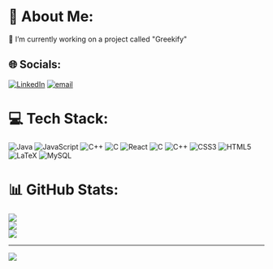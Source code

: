 # 💫 About Me:
🔭 I’m currently working on a project called "Greekify"


## 🌐 Socials:
[![LinkedIn](https://img.shields.io/badge/LinkedIn-%230077B5.svg?logo=linkedin&logoColor=white)](https://linkedin.com/in/SuneethJoseph) [![email](https://img.shields.io/badge/Email-D14836?logo=gmail&logoColor=white)](mailto:josephlovescoding@gmail.com) 

# 💻 Tech Stack:
![Java](https://img.shields.io/badge/java-%23ED8B00.svg?style=for-the-badge&logo=openjdk&logoColor=white) ![JavaScript](https://img.shields.io/badge/javascript-%23323330.svg?style=for-the-badge&logo=javascript&logoColor=%23F7DF1E) ![C++](https://img.shields.io/badge/c++-%2300599C.svg?style=for-the-badge&logo=c%2B%2B&logoColor=white) ![C](https://img.shields.io/badge/c-%2300599C.svg?style=for-the-badge&logo=c&logoColor=white) ![React](https://img.shields.io/badge/react-%2320232a.svg?style=for-the-badge&logo=react&logoColor=%2361DAFB) ![C](https://img.shields.io/badge/c-%2300599C.svg?style=for-the-badge&logo=c&logoColor=white) ![C++](https://img.shields.io/badge/c++-%2300599C.svg?style=for-the-badge&logo=c%2B%2B&logoColor=white) ![CSS3](https://img.shields.io/badge/css3-%231572B6.svg?style=for-the-badge&logo=css3&logoColor=white) ![HTML5](https://img.shields.io/badge/html5-%23E34F26.svg?style=for-the-badge&logo=html5&logoColor=white) ![LaTeX](https://img.shields.io/badge/latex-%23008080.svg?style=for-the-badge&logo=latex&logoColor=white) ![MySQL](https://img.shields.io/badge/mysql-4479A1.svg?style=for-the-badge&logo=mysql&logoColor=white)
# 📊 GitHub Stats:
![](https://github-readme-stats.vercel.app/api?username=SuneethJoseph&theme=nord&hide_border=false&include_all_commits=false&count_private=false)<br/>
![](https://nirzak-streak-stats.vercel.app/?user=SuneethJoseph&theme=nord&hide_border=false)<br/>
![](https://github-readme-stats.vercel.app/api/top-langs/?username=SuneethJoseph&theme=nord&hide_border=false&include_all_commits=false&count_private=false&layout=compact)

---
[![](https://visitcount.itsvg.in/api?id=SuneethJoseph&icon=0&color=0)](https://visitcount.itsvg.in)


